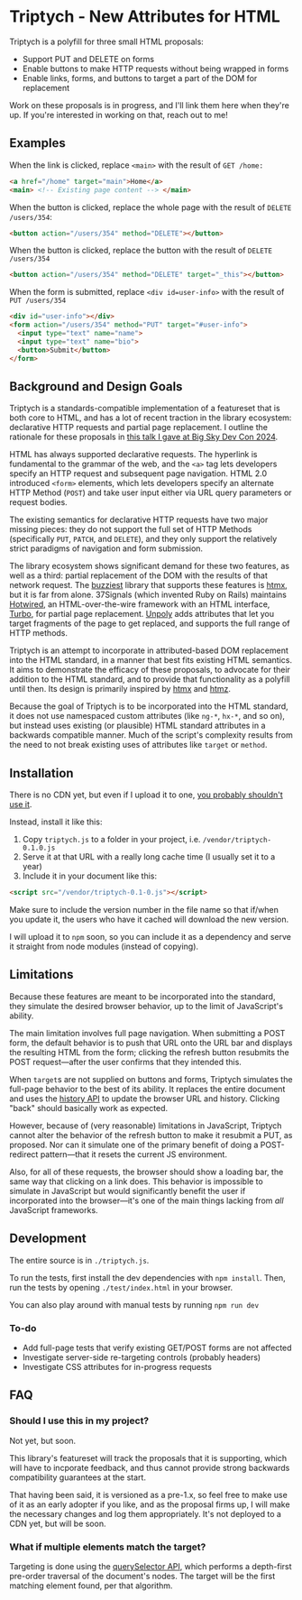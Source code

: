 # Triptych - New Attributes for HTML

Triptych is a polyfill for three small HTML proposals:

- Support PUT and DELETE on forms
- Enable buttons to make HTTP requests without being wrapped in forms
- Enable links, forms, and buttons to target a part of the DOM for replacement

Work on these proposals is in progress, and I'll link them here when they're up.
If you're interested in working on that, reach out to me!

## Examples
When the link is clicked, replace `<main>` with the result of `GET /home:`

```html
<a href="/home" target="main">Home</a>
<main> <!-- Existing page content --> </main>
```

When the button is clicked, replace the whole page with the result of `DELETE /users/354`:
```html
<button action="/users/354" method="DELETE"></button>
```

When the button is clicked, replace the button with the result of `DELETE /users/354`
```html
<button action="/users/354" method="DELETE" target="_this"></button>
```

When the form is submitted, replace `<div id=user-info>` with the result of `PUT /users/354`
```html
<div id="user-info"></div>
<form action="/users/354" method="PUT" target="#user-info">
  <input type="text" name="name">
  <input type="text" name="bio">
  <button>Submit</button>
</form>
```

## Background and Design Goals

Triptych is a standards-compatible implementation of a featureset that is both core to HTML, and has
a lot of recent traction in the library ecosystem: declarative HTTP requests and partial page
replacement. I outline the rationale for these proposals in [this talk I gave at Big Sky Dev Con
2024](https://unplannedobsolescence.com/blog/life-and-death-of-htmx/).

HTML has always supported declarative requests. The hyperlink is fundamental to the grammar of the
web, and the `<a>` tag lets developers specify an HTTP request and subsequent page navigation. HTML
2.0 introduced `<form>` elements, which lets developers specify an alternate HTTP Method (`POST`)
and take user input either via URL query parameters or request bodies.

The existing semantics for declarative HTTP requests have two major missing pieces: they do not
support the full set of HTTP Methods (specifically `PUT`, `PATCH`, and `DELETE`), and they only
support the relatively strict paradigms of navigation and form submission.

The library ecosystem shows significant demand for these two features, as well as a third: partial
replacement of the DOM with the results of that network request. The
[buzziest](https://risingstars.js.org/2023/en#section-framework) library that supports these
features is [htmx](https://htmx.org/), but it is far from alone. 37Signals (which invented Ruby on
Rails) maintains [Hotwired](https://hotwired.dev/), an HTML-over-the-wire framework with an HTML
interface, [Turbo](https://turbo.hotwired.dev/), for partial page replacement.
[Unpoly](https://unpoly.com/) adds attributes that let you target fragments of the page to get
replaced, and supports the full range of HTTP methods.

Triptych is an attempt to incorporate in attributed-based DOM replacement into the HTML standard, in
a manner that best fits existing HTML semantics. It aims to demonstrate the efficacy of these
proposals, to advocate for their addition to the HTML standard, and to provide that functionality as
a polyfill until then. Its design is primarily inspired by [htmx](https://htmx.org/) and
[htmz](https://leanrada.com/htmz/).

Because the goal of Triptych is to be incorporated into the HTML standard, it does not use
namespaced custom attributes (like `ng-*`, `hx-*`, and so on), but instead uses existing (or
plausible) HTML standard attributes in a backwards compatible manner. Much of the script's
complexity results from the need to not break existing uses of attributes like `target` or `method`.


## Installation

There is no CDN yet, but even if I upload it to one,
[you probably shouldn't use it](https://blog.wesleyac.com/posts/why-not-javascript-cdn).

Instead, install it like this:

1. Copy `triptych.js` to a folder in your project, i.e. `/vendor/triptych-0.1.0.js`
1. Serve it at that URL with a really long cache time (I usually set it to a year)
1. Include it in your document like this:

```html
<script src="/vendor/triptych-0.1-0.js"></script>
```

Make sure to include the version number in the file name so that if/when you update it, the users
who have it cached will download the new version.

I will upload it to `npm` soon, so you can include it as a dependency and serve it straight from
node modules (instead of copying).

## Limitations

Because these features are meant to be incorporated into the standard, they simulate the desired
browser behavior, up to the limit of JavaScript's ability.

The main limitation involves full page navigation. When submitting a POST form, the default
behavior is to push that URL onto the URL bar and displays the resulting HTML from the form;
clicking the refresh button resubmits the POST request—after the user confirms that they intended
this.

When `target`s are not supplied on buttons and forms, Triptych simulates the full-page behavior to
the best of its ability. It replaces the entire document and uses the
[history API](https://developer.mozilla.org/en-US/docs/Web/API/History) to update the browser URL
and history. Clicking "back" should basically work as expected.

However, because of (very reasonable) limitations in JavaScript, Triptych cannot alter the behavior
of the refresh button to make it resubmit a PUT, as proposed. Nor can it simulate one of the primary
benefit of doing a POST-redirect pattern—that it resets the current JS environment.

Also, for all of these requests, the browser should show a loading bar, the same way that
clicking on a link does. This behavior is impossible to simulate in JavaScript but would
significantly benefit the user if incorporated into the browser—it's one of the main things lacking
from *all* JavaScript frameworks.

## Development

The entire source is in `./triptych.js`.

To run the tests, first install the dev dependencies with `npm install`.
Then, run the tests by opening `./test/index.html` in your browser.

You can also play around with manual tests by running `npm run dev`

### To-do

* Add full-page tests that verify existing GET/POST forms are not affected
* Investigate server-side re-targeting controls (probably headers)
* Investigate CSS attributes for in-progress requests

## FAQ

### Should I use this in my project?

Not yet, but soon.

This library's featureset will track the proposals that it is supporting, which will have to
incporate feedback, and thus cannot provide strong backwards compatibility guarantees at the start.

That having been said, it is versioned as a pre-1.x, so feel free to make use of it as an early
adopter if you like, and as the proposal firms up, I will make the necessary changes and log them
appropriately. It's not deployed to a CDN yet, but will be soon.

### What if multiple elements match the target?

Targeting is done using the [querySelector
API](https://developer.mozilla.org/en-US/docs/Web/API/Document/querySelector), which performs a
depth-first pre-order traversal of the document's nodes. The target will be the first matching
element found, per that algorithm.
